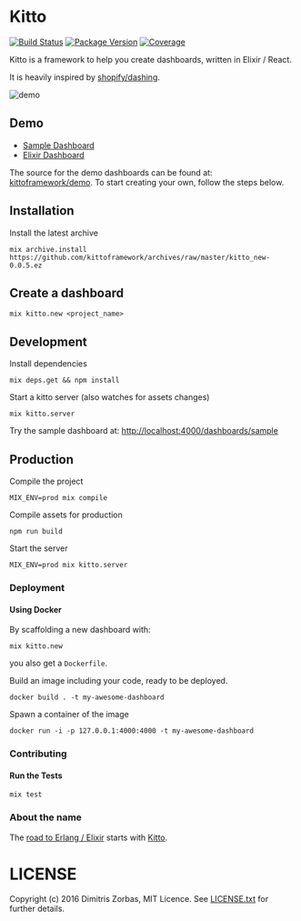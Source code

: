 # Kitto

[![Build Status](https://travis-ci.org/kittoframework/kitto.svg?branch=master)](https://travis-ci.org/kittoframework/kitto)
[![Package Version](https://img.shields.io/hexpm/v/kitto.svg)](https://hex.pm/packages/kitto)
[![Coverage](https://s3.amazonaws.com/assets.coveralls.io/badges/coveralls_73.svg)](https://coveralls.io/github/kittoframework/kitto)

Kitto is a framework to help you create dashboards, written in Elixir / React.

It is heavily inspired by [shopify/dashing](http://dashing.io/).


![demo](http://i.imgur.com/c9SloLX.png)

## Demo

+ [Sample Dashboard](http://kitto.io/dashboards/sample)
+ [Elixir Dashboard](http://kitto.io/dashboards/elixir)

The source for the demo dashboards can be found at: [kittoframework/demo](https://github.com/kittoframework/demo).
To start creating your own, follow the steps below.

## Installation

Install the latest archive

```shell
mix archive.install https://github.com/kittoframework/archives/raw/master/kitto_new-0.0.5.ez
```

## Create a dashboard

```shell
mix kitto.new <project_name>
```

## Development

Install dependencies

```shell
mix deps.get && npm install
```

Start a kitto server (also watches for assets changes)

```shell
mix kitto.server
```

Try the sample dashboard at: [http://localhost:4000/dashboards/sample](http://localhost:4000/dashboards/sample)

## Production

Compile the project

```shell
MIX_ENV=prod mix compile
```

Compile assets for production

```shell
npm run build
```

Start the server

```shell
MIX_ENV=prod mix kitto.server
```

### Deployment

#### Using Docker

By scaffolding a new dashboard with:

```shell
mix kitto.new
```

you also get a `Dockerfile`.

Build an image including your code, ready to be deployed.

```shell
docker build . -t my-awesome-dashboard
```

Spawn a container of the image

```shell
docker run -i -p 127.0.0.1:4000:4000 -t my-awesome-dashboard
```

### Contributing
#### Run the Tests

```shell
mix test
```

### About the name

The [road to Erlang / Elixir](https://www.google.gr/maps/place/Erlanger+Rd,+London) starts with [Kitto](https://en.wikipedia.org/wiki/H._D._F._Kitto).

# LICENSE

Copyright (c) 2016 Dimitris Zorbas, MIT Licence.
See [LICENSE.txt](https://github.com/kittoframework/kitto/blob/master/LICENSE.txt) for further details.
